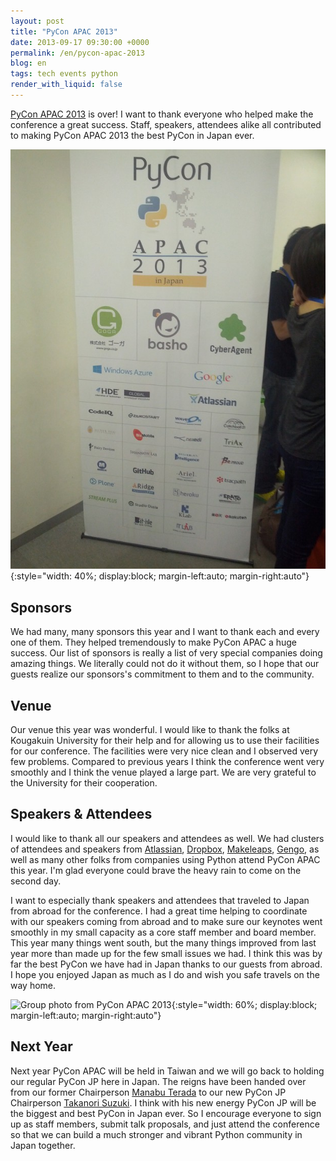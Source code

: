 ```yaml
---
layout: post
title: "PyCon APAC 2013"
date: 2013-09-17 09:30:00 +0000
permalink: /en/pycon-apac-2013
blog: en
tags: tech events python
render_with_liquid: false
---
```


[PyCon APAC 2013](http://apac-2013.pycon.jp/) is over\! I want to thank everyone who helped make the conference a great success. Staff, speakers, attendees alike all contributed to making PyCon APAC 2013 the best PyCon in Japan ever.

![PyCon APAC 2013 pop-up banner](/assets/images/710/2013-09-14_08.11.05_big.jpg){:style="width: 40%; display:block; margin-left:auto; margin-right:auto"}

## Sponsors

We had many, many sponsors this year and I want to thank each and every one of
them. They helped tremendously to make PyCon APAC a huge success. Our list of
sponsors is really a list of very special companies doing amazing things. We
literally could not do it without them, so I hope that our guests realize our
sponsors's commitment to them and to the community.

## Venue

Our venue this year was wonderful. I would like to thank the folks at Kougakuin University for their help and for allowing us to use their facilities for our conference. The facilities were very nice clean and I observed very few problems. Compared to previous years I think the conference went very smoothly and I think the venue played a large part. We are very grateful to the University for their cooperation.

## Speakers & Attendees

I would like to thank all our speakers and attendees as well. We had clusters of attendees and speakers from [Atlassian](http://www.atlassian.com/), [Dropbox](http://dropbox.com/), [Makeleaps](http://www.makeleaps.com/en/), [Gengo](http://gengo.com/), as well as many other folks from companies using Python attend PyCon APAC this year. I'm glad everyone could brave the heavy rain to come on the second day.

I want to especially thank speakers and attendees that traveled to Japan from abroad for the conference. I had a great time helping to coordinate with our speakers coming from abroad and to make sure our keynotes went smoothly in my small capacity as a core staff member and board member. This year many things went south, but the many things improved from last year more than made up for the few small issues we had. I think this was by far the best PyCon we have had in Japan thanks to our guests from abroad. I hope you enjoyed Japan as much as I do and wish you safe travels on the way home.

![Group photo from PyCon APAC 2013](</assets/images/710/pyconapac2013-group-photo_(1).jpg>){:style="width: 60%; display:block; margin-left:auto; margin-right:auto"}

## Next Year

Next year PyCon APAC will be held in Taiwan and we will go back to holding our regular PyCon JP here in Japan. The reigns have been handed over from our former Chairperson [Manabu Terada](https://twitter.com/terapyon) to our new PyCon JP Chairperson [Takanori Suzuki](https://twitter.com/takanory). I think with his new energy PyCon JP will be the biggest and best PyCon in Japan ever. So I encourage everyone to sign up as staff members, submit talk proposals, and just attend the conference so that we can build a much stronger and vibrant Python community in Japan together.
